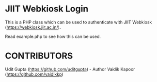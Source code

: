JIIT Webkiosk Login
===================

This is a PHP class which can be used to authenticate with JIIT Webkiosk (https://webkiosk.jiit.ac.in/).

Read example.php to see how this can be used.


CONTRIBUTORS
============
Udit Gupta (https://github.com/uditgupta) - Author
Vaidik Kapoor (https://github.com/vaidikkp)
